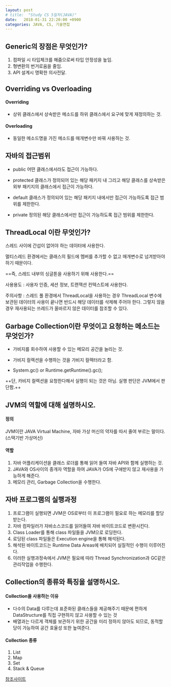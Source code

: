 ```yaml
---
layout: post
# title:  "Study CS 5일차(JAVA)"
date:   2018-01-31 22:20:00 +0900
categories: JAVA, CS, 기술면접
---
```


## Generic의 장점은 무엇인가?

1. 컴파일 시 타입체크를 해줌으로써 타입 안정성을 높임.
2. 형변환의 번거로움을 줄임.
3. API 설계시 명확한 의사전달.

## Overriding vs Overloading

#### Overriding

- 상위 클래스에서 상속받은 메소드를 하위 클래스에서 요구에 맞게 재정의하는 것.

#### Overloading

- 동일한 메소드명을 가진 메소드를 매개변수만 바꿔 사용하는 것.

## 자바의 접근범위

- public
 어떤 클래스에서라도 접근이 가능하다.

- protected
 클래스가 정의되어 있는 해당 패키지 내 그리고 해당 클래스를 상속받은 외부 패키지의 클래스에서 접근이 가능하다.

- default
 클래스가 정의되어 있는 해당 패키지 내에서만 접근이 가능하도록 접근 범위를 제한한다.

- private
 정의된 해당 클래스에서만 접근이 가능하도록 접근 범위를 제한한다.

## ThreadLocal 이란 무엇인가?

스레드 사이에 간섭이 없어야 하는 데이터에 사용한다.

멀티스레드 환경에서는 클래스의 필드에 멤버를 추가할 수 없고 매개변수로 넘겨받아야 하기 때문이다.

==즉, 스레드 내부의 싱글톤을 사용하기 위해 사용한다.==

사용용도 : 사용자 인증, 세션 정보, 트랜잭션 컨텍스트에 사용한다.

주의사항 : 스레드 풀 환경에서 ThreadLocal을 사용하는 경우 ThreadLocal 변수에 보관된 데이터의 사용이 끝나면 반드시 해당 데이터를 삭제해 주어야 한다. 그렇지 않을 경우 재사용되는 쓰레드가 올바르지 않은 데이터를 참조할 수 있다.

## Garbage Collection이란 무엇이고 요청하는 메소드는 무엇인가?

- 가비지를 회수하여 사용할 수 있는 메모리 공간을 늘리는 것.
- 가비지 컬렉션을 수행하는 것을 가비지 컬렉터라고 함.

-  System.gc() or Runtime.getRuntime().gc();

  ++단, 카비지 컬렉션을 요청한다해서 실행이 되는 것은 아님. 실행 판단은 JVM에서 판단함.++

## JVM의 역할에 대해 설명하시오.

#### 정의

JVM이란 JAVA Virtual Machine, 자바 가상 머신의 약자를 따서 줄여 부르는 말이다.(스택기반 가상머신)

#### 역할

1. 자바 어플리케이션을 클래스 로더를 통해 읽어 들여 자바 API와 함께 실행하는 것.
2. JAVA와 OS사이의 중개자 역할을 하여 JAVA가 OS에 구애받지 않고 재사용을 가능하게 해준다.
3. 메모리 관리, Garbage Collection을 수행한다.

## 자바 프로그램의 실행과정

1. 프로그램이 실행되면 JVM은 OS로부터 이 프로그램이 필요로 하는 메모리를 할당받는다.
2. 자바 컴파일러가 자바소스코드를 읽어들여 자바 바이트코드로 변환시킨다.
3. Class Loader를 통해 class 파일들을 JVM으로 로딩한다.
4. 로딩된 class 파일들은 Execution engine을 통해 해석된다.
5. 해석된 바이트코드는 Runtime Data Areas에 배치되어 실질적인 수행이 이루어진다.
6. 이러한 실행과정속에서 JVM은 필요에 따라 Thread Synchronization과 GC같은 관리작업을 수행한다.

## Collection의 종류와 특징을 설명하시오.

#### Collection을 사용하는 이유

- 다수의 Data를 다루는데 표준화된 클래스들을 제공해주기 때문에 편하게 DataStructure를 직접 구현하지 않고 사용할 수 있는 것
- 배열과는 다르게 객체를 보관하기 위한 공간을 미리 정하지 않아도 되므로, 동적할당이 가능하여 공간 효율성 또한 높여준다.

#### Collection 종류

1. List
2. Map
3. Set
4. Stack & Queue

[참조사이트 ](https://github.com/JaeYeopHan/Interview_Question_for_Beginner/tree/master/Java#overriding-vs-overloading)

[jekyll-gh]:   https://github.com/quarl894